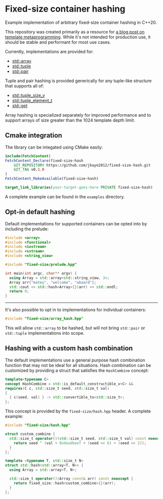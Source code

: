 # Fixed-size container hashing

Example implementation of arbitrary fixed-size container hashing in C++20.

This repository was created primarily as a resource for [a blog post on template
metaprogramming](https://jordankaye.dev/posts/template-metaprogramming-primer/). While it's not intended for production
use, it should be stable and performant for most use cases.

Currently, implementations are provided for:

* [std::array](https://en.cppreference.com/w/cpp/container/array)
* [std::tuple](https://en.cppreference.com/w/cpp/utility/tuple)
* [std::pair](https://en.cppreference.com/w/cpp/utility/pair)

Tuple and pair hashing is provided generically for any tuple-like structure that supports all of:

* [std::tuple_size_v](https://en.cppreference.com/w/cpp/utility/tuple/tuple_size)
* [std::tuple_element_t](https://en.cppreference.com/w/cpp/utility/tuple_element)
* [std::get](https://en.cppreference.com/w/cpp/utility/tuple/get)

Array hashing is specialized separately for improved performance and to support arrays of size greater
than the 1024 template depth limit.

## Cmake integration

The library can be integated using CMake easily:

```cmake
include(FetchContent)
FetchContent_Declare(fixed-size-hash
    GIT_REPOSITORY https://github.com/jkaye2012/fixed-size-hash.git
    GIT_TAG v0.1.0
)
FetchContent_MakeAvailable(fixed-size-hash)

target_link_libraries(your-target-goes-here PRIVATE fixed-size-hash)
```

A complete example can be found in the `examples` directory.

## Opt-in default hashing

Default implementations for supported containers can be opted into by including the prelude:

```c++
#include <array>
#include <functional>
#include <iostream>
#include <sstream>
#include <string_view>

#include "fixed-size/prelude.hpp"

int main(int argc, char** argv) {
  using Array = std::array<std::string_view, 3>;
  Array arr{"matey", "welcome", "aboard"};
  std::cout << std::hash<Array>{}(arr) << std::endl;
  return 0;
}
```

---

It's also possible to opt in to implementations for individual containers:

```c++
#include "fixed-size/array_hash.hpp"
```

This will allow `std::array` to be hashed, but will not bring `std::pair` or `std::tuple` implementations into scope.

## Hashing with a custom hash combination

The default implementations use a general purpose hash combination function that may not be ideal for all situations.
Hash combination can be customized by providing a struct that satisfies the `HashCombine` concept:

```c++
template<typename C>
concept HashCombine = std::is_default_constructible_v<C> &&
requires(C c, std::size_t seed, std::size_t val)
{
  { c(seed, val) } -> std::convertible_to<std::size_t>;
};
```

This concept is provided by the `fixed-size/hash.hpp` header. A complete example:

```c++
#include "fixed-size/hash.hpp"

struct custom_combine {
  std::size_t operator()(std::size_t seed, std::size_t val) const noexcept {
    return seed ^ (val + 0xdeadbeef + (seed << 6) + (seed >> 2));
  }
};

template <typename T, std::size_t N>
struct std::hash<std::array<T, N>> {
  using Array = std::array<T, N>;

  std::size_t operator()(Array const& arr) const noexcept {
    return fixed_size::hash<custom_combine>{}(arr);
  }
};
```


